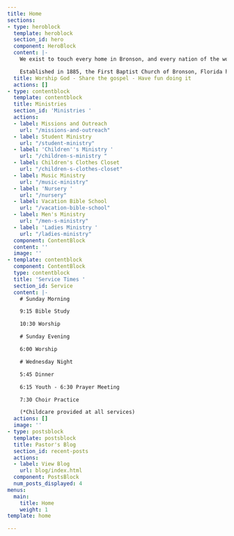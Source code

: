 ```yaml
---
title: Home
sections:
- type: heroblock
  template: heroblock
  section_id: hero
  component: HeroBlock
  content: |-
    We exist to touch every home in Bronson, and every nation of the world with the life-changing message of Jesus Christ.

    Established in 1885, the First Baptist Church of Bronson, Florida has faithfully served the Bronson community for over one hundred and thirty-four years.
  title: Worship God - Share the gospel - Have fun doing it
  actions: []
- type: contentblock
  template: contentblock
  title: Ministries
  section_id: 'Ministries '
  actions:
  - label: Missions and Outreach
    url: "/missions-and-outreach"
  - label: Student Ministry
    url: "/student-ministry"
  - label: 'Children''s Ministry '
    url: "/children-s-ministry "
  - label: Children's Clothes Closet
    url: "/children-s-clothes-closet"
  - label: Music Ministry
    url: "/music-ministry"
  - label: 'Nursery '
    url: "/nursery"
  - label: Vacation Bible School
    url: "/vacation-bible-school"
  - label: Men's Ministry
    url: "/men-s-ministry"
  - label: 'Ladies Ministry '
    url: "/ladies-ministry"
  component: ContentBlock
  content: ''
  image: ''
- template: contentblock
  component: ContentBlock
  type: contentblock
  title: 'Service Times '
  section_id: Service
  content: |-
    # Sunday Morning

    9:15 Bible Study

    10:30 Worship

    # Sunday Evening

    6:00 Worship

    # Wednesday Night

    5:45 Dinner

    6:15 Youth - 6:30 Prayer Meeting

    7:30 Choir Practice

    (*Childcare provided at all services)
  actions: []
  image: ''
- type: postsblock
  template: postsblock
  title: Pastor's Blog
  section_id: recent-posts
  actions:
  - label: View Blog
    url: blog/index.html
  component: PostsBlock
  num_posts_displayed: 4
menus:
  main:
    title: Home
    weight: 1
template: home

---
```


